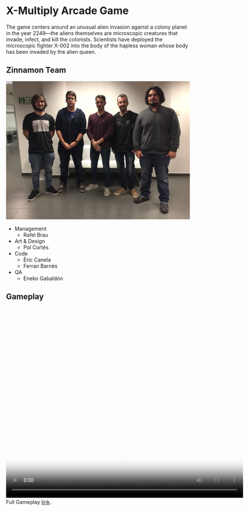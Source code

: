# X-Multiply Arcade Game
The game centers around an unusual alien invasion against a colony planet in the year 2249—the aliens themselves are microscopic creatures that invade, infect, and kill the colonists. Scientists have deployed the microscopic fighter X-002 into the body of the hapless woman whose body has been invaded by the alien queen.
## Zinnamon Team
![alt Team](Zinnamon_Team.jpeg)

- Management
  - Rafel Brau
- Art & Design
  - Pol Cortés 
- Code
  - Èric Canela
  - Ferran Barnés
- QA
  - Eneko Gabaldón
  
  

## Gameplay
<video src="xmultiply.mp4" poster="xmultiply.jpg" width="650" height="520" controls preload></video>
Full Gameplay [link](https://www.youtube.com/watch?v=bDFKSX90Ogo&feature=youtu.be).
